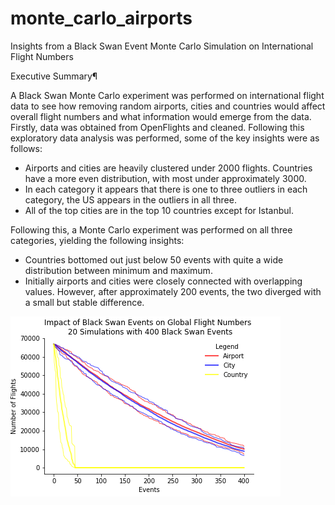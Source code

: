 # monte_carlo_airports

Insights from a Black Swan Event Monte Carlo Simulation on International Flight Numbers

Executive Summary¶

A Black Swan Monte Carlo experiment was performed on international flight data to see how removing random airports, cities and countries would affect overall flight numbers and what information would emerge from the data. Firstly, data was obtained from OpenFlights and cleaned. Following this exploratory data analysis was performed, some of the key insights were as follows:

- Airports and cities are heavily clustered under 2000 flights. Countries have a more even distribution, with most under approximately 3000.
- In each category it appears that there is one to three outliers in each category, the US appears in the outliers in all three.
- All of the top cities are in the top 10 countries except for Istanbul.

Following this, a Monte Carlo experiment was performed on all three categories, yielding the following insights:

- Countries bottomed out just below 50 events with quite a wide distribution between minimum and maximum.
- Initially airports and cities were closely connected with overlapping values. However, after approximately 200 events, the two diverged with a small but stable difference.

![Output of Monte Carlo simulation](mc_model_output.png "Impact of Black Swan events on global flight numbers")
